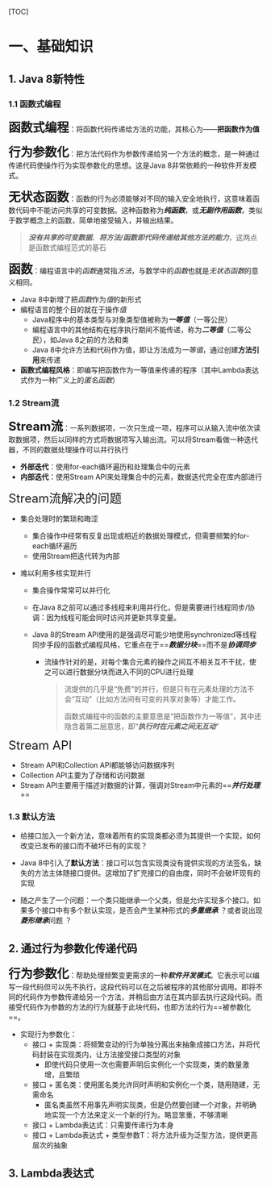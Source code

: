 [TOC]

# 一、基础知识

## 1. Java 8新特性

### 1.1 函数式编程

<font size=5>**函数式编程**</font>：将函数代码传递给方法的功能，其核心为——**把函数作为值**

<font size=5>**行为参数化**</font>：把方法代码作为参数传递给另一个方法的概念，是一种通过传递代码使操作行为实现参数化的思想。这是Java 8非常依赖的一种软件开发模式。

<font size=5>**无状态函数**</font>：函数的行为必须能够对不同的输入安全地执行，这意味着函数代码中不能访问共享的可变数据。这种函数称为***纯函数***，或***无副作用函数***，类似于数学概念上的函数，简单地接受输入，并输出结果。

>***没有共享的可变数据***、***将方法/函数即代码传递给其他方法的能力***，这两点是函数式编程范式的基石

<font size=5>**函数**</font>：编程语言中的*函数*通常指*方法*，与数学中的*函数*也就是*无状态函数*的意义相同。

- Java 8中新增了把*函数*作为*值*的新形式
- 编程语言的整个目的就在于操作*值*
  - Java程序中的基本类型与对象类型值被称为***一等值***（一等公民）
  - 编程语言中的其他结构在程序执行期间不能传递，称为***二等值***（二等公民），如Java 8之前的方法和类
  - Java 8中允许方法和代码作为值，即让方法成为*一等值*，通过创建**方法引用**来传递
- **函数式编程风格**：即编写把函数作为一等值来传递的程序（其中Lambda表达式作为一种广义上的*匿名函数*）

### 1.2 Stream流

<font size=5>**Stream流**</font>：一系列数据项，一次只生成一项，程序可以从输入流中依次读取数据项，然后以同样的方式将数据项写入输出流。可以将Stream看做一种迭代器，不同的数据处理操作可以并行执行

- **外部迭代**：使用for-each循环遍历和处理集合中的元素
- **内部迭代**：使用Stream API来处理集合中的元素，数据迭代完全在库内部进行

<font size=5>Stream流解决的问题</font>

- 集合处理时的繁琐和晦涩

  - 集合操作中经常有反复出现或相近的数据处理模式，但需要频繁的for-each循环遍历
  - 使用Stream把迭代转为内部

- 难以利用多核实现并行

  - 集合操作常常可以并行化

  - 在Java 8之前可以通过多线程来利用并行化，但是需要进行线程同步/协调：因为线程可能会同时访问并更新共享变量。

  - Java 8的Stream API使用的是强调尽可能少地使用synchronized等线程同步手段的函数式编程风格，它重点在于==***数据分块***==而不是***协调同步***

    - 流操作针对的是，对每个集合元素的操作之间互不相关互不干扰，使之可以进行数据分块而进入不同的CPU进行处理

      >流提供的几乎是“免费”的并行，但是只有在元素处理的方法不会“互动”（比如方法间有可变的共享对象等）才能工作。
      >
      >函数式编程中的函数的主要意思是“把函数作为一等值”，其中还隐含着第二层意思，即“***执行时在元素之间无互动***”

<font size=5>Stream API</font>

- Stream API和Collection API都能够访问数据序列
- Collection API主要为了存储和访问数据
- Stream API主要用于描述对数据的计算，强调对Stream中元素的==***并行处理***==

### 1.3 默认方法

- 给接口加入一个新方法，意味着所有的实现类都必须为其提供一个实现，如何改变已发布的接口而不破坏已有的实现？
- Java 8中引入了**默认方法**：接口可以包含实现类没有提供实现的方法签名，缺失的方法主体随接口提供。这增加了扩充接口的自由度，同时不会破坏现有的实现

- 随之产生了一个问题：一个类只能继承一个父类，但是允许实现多个接口。如果多个接口中有多个默认实现，是否会产生某种形式的***多重继承*** ？或者说出现***菱形继承***问题 ？



## 2. 通过行为参数化传递代码

<font size=5>**行为参数化**</font>：帮助处理频繁变更需求的一种***软件开发模式***。它表示可以编写一段代码但可以先不执行，这段代码可以在之后被程序的其他部分调用。即将不同的代码作为参数传递给另一个方法，并稍后由方法在其内部去执行这段代码。而接受代码作为参数的方法的行为就基于此块代码，也即方法的行为==被参数化==。

- 实现行为参数化：
  - 接口 + 实现类：将频繁变动的行为单独分离出来抽象成接口方法，并将代码封装在实现类内，让方法接受接口类型的对象
    - 即使代码只使用一次也需要声明后实例化一个实现类，类的数量激增，且繁琐
  - 接口 + 匿名类：使用匿名类允许同时声明和实例化一个类，随用随建，无需命名
    - 匿名类虽然不用事先声明实现类，但是仍然要创建一个对象，并明确地实现一个方法来定义一个新的行为。略显笨重，不够清晰
  - 接口 + Lambda表达式：只需要传递行为本身
  - 接口 + Lambda表达式 + 类型参数T：将方法升级为泛型方法，提供更高层次的抽象



## 3. Lambda表达式





















